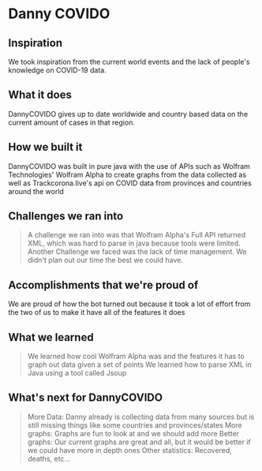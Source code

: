 # Danny COVIDO

## Inspiration
We took inspiration from the current world events and the lack of people's knowledge on COVID-19 data.

## What it does
DannyCOVIDO gives up to date worldwide and country based data on the current amount of cases in that region.

## How we built it
DannyCOVIDO was built in pure java with the use of APIs such as Wolfram Technologies' Wolfram Alpha to create graphs from the data collected as well as Trackcorona.live's api on COVID data from provinces and countries around the world

## Challenges we ran into
> A challenge we ran into was that Wolfram Alpha's Full API returned XML, which was hard to parse in java because tools were limited.
> Another Challenge we faced was the lack of time management. We didn't plan out our time the best we could have.

## Accomplishments that we're proud of
We are proud of how the bot turned out because it took a lot of effort from the two of us to make it have all of the features it does

## What we learned
> We learned how cool Wolfram Alpha was and the features it has to graph out data given a set of points
> We learned how to parse XML in Java using a tool called Jsoup

## What's next for DannyCOVIDO
> More Data: Danny already is collecting data from many sources but is still missing things like some countries and provinces/states
> More graphs: Graphs are fun to look at and we should add more
> Better graphs: Our current graphs are great and all, but it would be better if we could have more in depth ones
> Other statistics: Recovered, deaths, etc...
